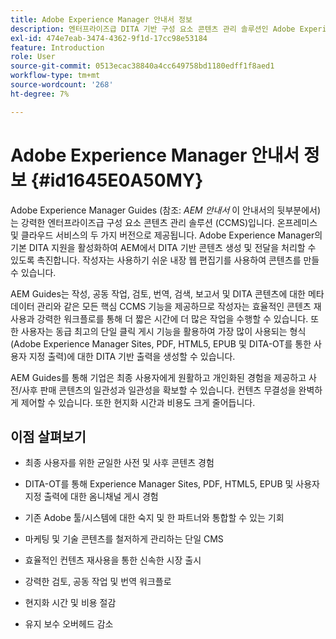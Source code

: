 ```yaml
---
title: Adobe Experience Manager 안내서 정보
description: 엔터프라이즈급 DITA 기반 구성 요소 콘텐츠 관리 솔루션인 Adobe Experience Manager Guides에 대해 알아봅니다. AEM Guides의 이점을 알아봅니다.
exl-id: 474e7eab-3474-4362-9f1d-17cc98e53184
feature: Introduction
role: User
source-git-commit: 0513ecac38840a4cc649758bd1180edff1f8aed1
workflow-type: tm+mt
source-wordcount: '268'
ht-degree: 7%

---
```


# Adobe Experience Manager 안내서 정보 {#id1645E0A50MY}

Adobe Experience Manager Guides \(참조: *AEM 안내서* 이 안내서의 뒷부분에서\)는 강력한 엔터프라이즈급 구성 요소 콘텐츠 관리 솔루션 \(CCMS\)입니다. 온프레미스 및 클라우드 서비스의 두 가지 버전으로 제공됩니다. Adobe Experience Manager의 기본 DITA 지원을 활성화하여 AEM에서 DITA 기반 콘텐츠 생성 및 전달을 처리할 수 있도록 촉진합니다. 작성자는 사용하기 쉬운 내장 웹 편집기를 사용하여 콘텐츠를 만들 수 있습니다.

AEM Guides는 작성, 공동 작업, 검토, 번역, 검색, 보고서 및 DITA 콘텐츠에 대한 메타데이터 관리와 같은 모든 핵심 CCMS 기능을 제공하므로 작성자는 효율적인 콘텐츠 재사용과 강력한 워크플로를 통해 더 짧은 시간에 더 많은 작업을 수행할 수 있습니다. 또한 사용자는 동급 최고의 단일 클릭 게시 기능을 활용하여 가장 많이 사용되는 형식(Adobe Experience Manager Sites, PDF, HTML5, EPUB 및 DITA-OT를 통한 사용자 지정 출력)에 대한 DITA 기반 출력을 생성할 수 있습니다.

AEM Guides를 통해 기업은 최종 사용자에게 원활하고 개인화된 경험을 제공하고 사전/사후 판매 콘텐츠의 일관성과 일관성을 확보할 수 있습니다. 컨텐츠 무결성을 완벽하게 제어할 수 있습니다. 또한 현지화 시간과 비용도 크게 줄어듭니다.

## 이점 살펴보기

- 최종 사용자를 위한 균일한 사전 및 사후 콘텐츠 경험

- DITA-OT를 통해 Experience Manager Sites, PDF, HTML5, EPUB 및 사용자 지정 출력에 대한 옴니채널 게시 경험

- 기존 Adobe 툴/시스템에 대한 숙지 및 한 파트너와 통합할 수 있는 기회

- 마케팅 및 기술 콘텐츠를 철저하게 관리하는 단일 CMS

- 효율적인 컨텐츠 재사용을 통한 신속한 시장 출시

- 강력한 검토, 공동 작업 및 번역 워크플로

- 현지화 시간 및 비용 절감

- 유지 보수 오버헤드 감소
